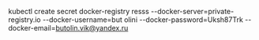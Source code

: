 kubectl create secret docker-registry resss --docker-server=private-registry.io --docker-username=but
olini --docker-password=Uksh87Trk --docker-email=butolin.vik@yandex.ru